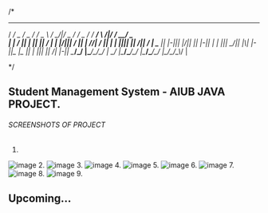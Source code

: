 /*
____  ____  ____  _  ____    _      ____  ____  ____  ____  ____  _     _  ____  ____ 
/ ___\/  _ \/  _ \/ \/  _ \  / \__/|/  _ \/  __\/  _ \/ ___\/ ___\/ \ /|/ \/  __\/  _ \
|    \| / \|| | \|| || / \|  | |\/||| / \|| | //| / \||    \|    \| |_||| ||  \/|| / \|
\___ || |-||| |_/|| || |-||  | |  ||| \_/|| |_\\| |-||\___ |\___ || | ||| ||    /| |-||
\____/\_/ \|\____/\_/\_/ \|  \_/  \|\____/\____/\_/ \|\____/\____/\_/ \|\_/\_/\_\\_/ \|
                                                                                       
*/
## Student Management System - AIUB JAVA PROJECT.
###### SCREENSHOTS OF PROJECT
1.
![image](https://user-images.githubusercontent.com/120294560/206921447-a4db3203-f474-4530-a09a-54a9141ad84d.png)
2.
![image](https://user-images.githubusercontent.com/120294560/206921546-f994ac88-a0ac-4781-b4a7-7ac40f30b10b.png)
3.
![image](https://user-images.githubusercontent.com/120294560/206921559-795d7f30-2f61-42a8-abb8-7e6158ae3cf9.png)
4.
![image](https://user-images.githubusercontent.com/120294560/206921565-018e1604-8b8d-4349-a98f-4fc194704237.png)
5.
![image](https://user-images.githubusercontent.com/120294560/206921617-cdf6d269-6358-4c94-bb86-e514966619fb.png)
6.
![image](https://user-images.githubusercontent.com/120294560/206921624-48d28a80-5ccb-469a-be80-9ac65476bc22.png)
7.
![image](https://user-images.githubusercontent.com/120294560/206921633-696592fc-bee2-4390-b5e9-ba6136aad8e5.png)
8.
![image](https://user-images.githubusercontent.com/120294560/206921643-f44f7972-f732-4721-adee-4f4d6b20ccaa.png)
9.
## Upcoming...
